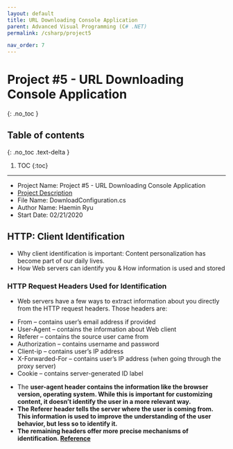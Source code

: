 ```yaml
---
layout: default
title: URL Downloading Console Application
parent: Advanced Visual Programming (C# .NET)
permalink: /csharp/project5

nav_order: 7
---
```


# Project #5 - URL Downloading Console Application
{: .no_toc }

## Table of contents
{: .no_toc .text-delta }

1. TOC
{:toc}

--- 
 * Project Name: Project #5 - URL Downloading Console Application
 * [Project Description](../../assets/files/022020_Csharp_Project5_URL_Downloading_Console_Application.pdf)
 * File Name: DownloadConfiguration.cs
 * Author Name: Haemin Ryu
 * Start Date: 02/21/2020

## HTTP: Client Identification 
* Why client identification is important: Content personalization has become part of our daily lives. 
* How Web servers can identify you & How information is used and stored
### HTTP Request Headers Used for Identification
- Web servers have a few ways to extract information about you directly from the HTTP request headers. 
Those headers are:

* From – contains user’s email address if provided
* User-Agent – contains the information about Web client
* Referer – contains the source user came from
* Authorization – contains username and password
* Client-ip – contains user’s IP address
* X-Forwarded-For – contains user’s IP address (when going through the proxy server)
* Cookie – contains server-generated ID label

- The <b>user-agent<b> header contains the information like the browser version, operating system. While this is important for customizing content, it doesn’t identify the user in a more relevant way.
- The <b>Referer</b> header tells the server where the user is coming from. This information is used to improve the understanding of the user behavior, but less so to identify it.
- The remaining headers offer more precise mechanisms of identification.
[Reference](https://code-maze.com/http-series-part-3/)

